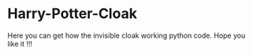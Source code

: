 # Harry-Potter-Cloak
Here you can get how the invisible cloak working python code. Hope you like it !!!
